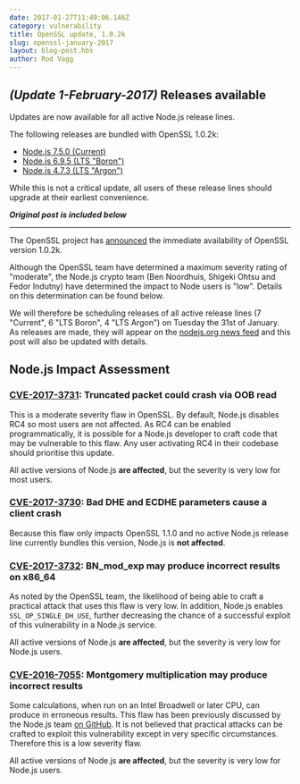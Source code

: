 ```yaml
---
date: 2017-01-27T11:49:06.146Z
category: vulnerability
title: OpenSSL update, 1.0.2k
slug: openssl-january-2017
layout: blog-post.hbs
author: Rod Vagg
---
```


## _(Update 1-February-2017)_ Releases available

Updates are now available for all active Node.js release lines.

The following releases are bundled with OpenSSL 1.0.2k:

* [Node.js 7.5.0 (Current)](https://nodejs.org/en/blog/release/v7.5.0/)
* [Node.js 6.9.5 (LTS "Boron")](https://nodejs.org/en/blog/release/v6.9.5/)
* [Node.js 4.7.3 (LTS "Argon")](https://nodejs.org/en/blog/release/v4.7.3/)

While this is not a critical update, all users of these release lines should upgrade at their earliest convenience.

***Original post is included below***

--------------------------------------

The OpenSSL project has [announced](https://mta.openssl.org/pipermail/openssl-announce/2017-January/000092.html) the immediate availability of OpenSSL version 1.0.2k.

Although the OpenSSL team have determined a maximum severity rating of "moderate", the Node.js crypto team (Ben Noordhuis, Shigeki Ohtsu and Fedor Indutny) have determined the impact to Node users is "low". Details on this determination can be found below.

We will therefore be scheduling releases of all active release lines (7 "Current", 6 "LTS Boron", 4 "LTS Argon") on Tuesday the 31st of January. As releases are made, they will appear on the [nodejs.org news feed](https://nodejs.org/en/blog/) and this post will also be updated with details.

## Node.js Impact Assessment

### [CVE-2017-3731](https://www.openssl.org/news/vulnerabilities.html#2017-3731): Truncated packet could crash via OOB read

This is a moderate severity flaw in OpenSSL. By default, Node.js disables RC4 so most users are not affected. As RC4 can be enabled programmatically, it is possible for a Node.js developer to craft code that may be vulnerable to this flaw. Any user activating RC4 in their codebase should prioritise this update.

All active versions of Node.js **are affected**, but the severity is very low for most users.

### [CVE-2017-3730](https://www.openssl.org/news/vulnerabilities.html#2017-3730): Bad DHE and ECDHE parameters cause a client crash

Because this flaw only impacts OpenSSL 1.1.0 and no active Node.js release line currently bundles this version, Node.js is **not affected**.

### [CVE-2017-3732](https://www.openssl.org/news/vulnerabilities.html#2017-3732): BN_mod_exp may produce incorrect results on x86_64

As noted by the OpenSSL team, the likelihood of being able to craft a practical attack that uses this flaw is very low. In addition, Node.js enables `SSL_OP_SINGLE_DH_USE`, further decreasing the chance of a successful exploit of this vulnerability in a Node.js service.

All active versions of Node.js **are affected**, but the severity is very low for Node.js users.

### [CVE-2016-7055](https://www.openssl.org/news/vulnerabilities.html#2016-7055): Montgomery multiplication may produce incorrect results

Some calculations, when run on an Intel Broadwell or later CPU, can produce in erroneous results. This flaw has been previously discussed by the Node.js team [on GitHub](https://github.com/nodejs/node/issues/9594). It is not believed that practical attacks can be crafted to exploit this vulnerability except in very specific circumstances. Therefore this is a low severity flaw.

All active versions of Node.js **are affected**, but the severity is very low for Node.js users.
